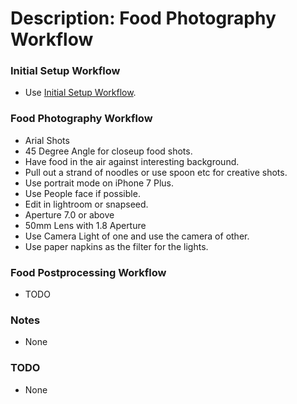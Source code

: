 # Description: Food Photography Workflow

### Initial Setup Workflow
* Use [Initial Setup Workflow](002-InitialSetupWorkflow.md).

### Food Photography Workflow
* Arial Shots
* 45 Degree Angle for closeup food shots.
* Have food in the air against interesting background.
* Pull out a strand of noodles or use spoon etc for creative shots.
* Use portrait mode on iPhone 7 Plus.
* Use People face if possible.
* Edit in lightroom or snapseed.
* Aperture 7.0 or above
* 50mm Lens with 1.8 Aperture
* Use Camera Light of one and use the camera of other.
* Use paper napkins as the filter for the lights.

### Food Postprocessing Workflow
* TODO

### Notes
* None

### TODO
* None